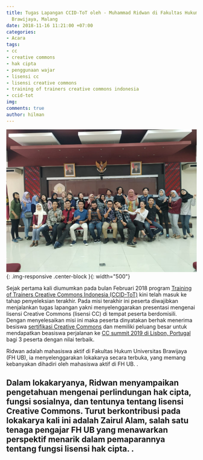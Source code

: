 ```yaml
---
title: Tugas Lapangan CCID-ToT oleh - Muhammad Ridwan di Fakultas Hukum Universitas
  Brawijaya, Malang
date: 2018-11-16 11:21:00 +07:00
categories:
- Acara
tags:
- cc
- creative commons
- hak cipta
- penggunaan wajar
- lisensi cc
- lisensi creative commons
- training of trainers creative commons indonesia
- ccid-tot
img: 
comments: true
author: hilman
---
```


![WhatsApp Image 2018-11-15 at 3.14.39 PM.jpeg](/uploads/WhatsApp%20Image%202018-11-15%20at%203.14.39%20PM.jpeg){: .img-responsive .center-block }{: width="500"}

Sejak pertama kali diumumkan pada bulan Februari 2018 program [Training of Trainers Creative Commons Indonesia (CCID-ToT)](http://creativecommons.or.id/sertifikasi-perwakilan-ccid-training-of-trainers-creative-commons-indonesia/tentang-training-of-trainers-creative-commons-indonesia/) kini telah masuk ke tahap penyeleksian terakhir. Pada misi terakhir ini peserta diwajibkan menjalankan tugas lapangan yakni menyelenggarakan presentasi mengenai lisensi Creative Commons (lisensi CC) di tempat peserta berdomisili. Dengan menyelesaikan misi ini maka peserta dinyatakan berhak menerima besiswa [sertifikasi Creative Commons](http://creativecommons.or.id/2018/02/cc-certificates-saatnya-menjadi-ahli-lisensi-cc-bersertifikat/) dan memiliki peluang besar untuk mendapatkan beasiswa perjalanan ke [CC summit 2019 di Lisbon, Portugal](https://summit.creativecommons.org/) bagi 3 peserta dengan nilai terbaik.

Ridwan adalah mahasiswa aktif di Fakultas Hukum Universitas Brawijaya (FH UB), ia menyelenggarakan lokakarya secara terbuka, yang memang kebanyakan dihadiri oleh mahasiswa aktif di FH UB. .

Dalam lokakaryanya, Ridwan menyampaikan pengetahuan mengenai perlindungan hak cipta, fungsi sosialnya, dan tentunya tentang lisensi Creative Commons. Turut berkontribusi pada lokakarya kali ini adalah Zairul Alam, salah satu tenaga pengajar FH UB yang menawarkan perspektif menarik dalam pemaparannya tentang fungsi lisensi hak cipta. .
---- 